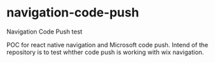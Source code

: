 # navigation-code-push
Navigation Code Push test

POC for react native navigation and Microsoft code push.
Intend of the repository is to test whther code push is working with wix navigation.
